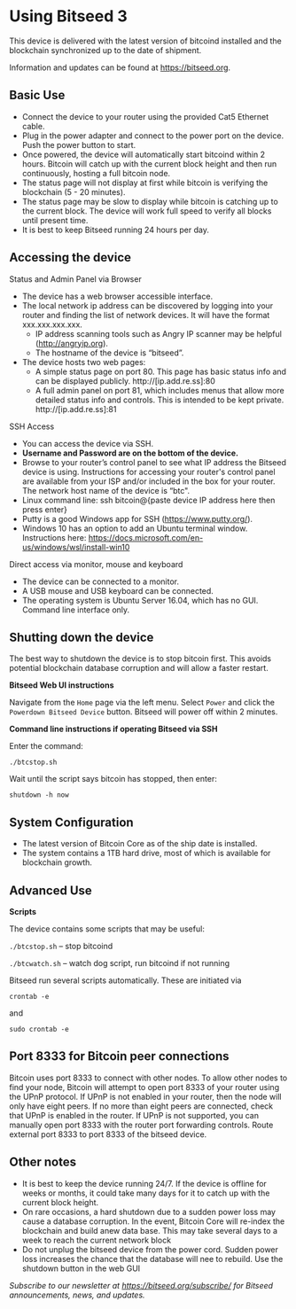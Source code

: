 # Using Bitseed 3

This device is delivered with the latest version of bitcoind installed and the blockchain synchronized up to the date of shipment.

Information and updates can be found at https://bitseed.org.

## Basic Use

* Connect the device to your router using the provided Cat5 Ethernet cable.
* Plug in the power adapter and connect to the power port on the device. Push the power button to start.
* Once powered, the device will automatically start bitcoind within 2 hours. Bitcoin will catch up with the current block height and then run continuously, hosting a full bitcoin node.
* The status page will not display at first while bitcoin is verifying the blockchain (5 - 20 minutes).
* The status page may be slow to display while bitcoin is catching up to the current block. The device will work full speed to verify all blocks until present time.
* It is best to keep Bitseed running 24 hours per day.

## Accessing the device

Status and Admin Panel via Browser

* The device has a web browser accessible interface.
* The local network ip address can be discovered by logging into your router and finding the list of network devices. It will have the format  xxx.xxx.xxx.xxx.
  * IP address scanning tools such as Angry IP scanner may be helpful (http://angryip.org).
  * The hostname of the device is “bitseed”.
* The device hosts two web pages:
  * A simple status page on port 80. This page has basic status info and can be displayed publicly. http://[ip.add.re.ss]:80
  * A full admin panel on port 81, which includes menus that allow more detailed status info and controls. This is intended to be kept private. http://[ip.add.re.ss]:81

SSH Access

* You can access the device via SSH.
* **Username and Password are on the bottom of the device.**
* Browse to your router’s control panel to see what IP address the Bitseed device is using. Instructions for accessing your router's control panel are available from your ISP and/or included in the box for your router. The network host name of the device is “btc".
* Linux command line: ssh bitcoin@{paste device IP address here then press enter}
* Putty is a good Windows app for SSH (https://www.putty.org/).
* Windows 10 has an option to add an Ubuntu terminal window. Instructions here: https://docs.microsoft.com/en-us/windows/wsl/install-win10

Direct access via monitor, mouse and keyboard

* The device can be connected to a monitor.
* A USB mouse and USB keyboard can be connected.
* The operating system is Ubuntu Server 16.04, which has no GUI. Command line interface only.

## Shutting down the device

The best way to shutdown the device is to stop bitcoin first. This avoids potential blockchain database corruption and will allow a faster restart.  

**Bitseed Web UI instructions** 

Navigate from the `Home` page via the left menu. Select `Power` and click the `Powerdown Bitseed Device` button. Bitseed will power off within 2 minutes.

**Command line instructions if operating Bitseed via SSH**

Enter the command:

`./btcstop.sh`

Wait until the script says bitcoin has stopped, then enter:

`shutdown -h now`

## System Configuration

* The latest version of Bitcoin Core as of the ship date is installed.
* The system contains a 1TB hard drive, most of which is available for blockchain growth.

## Advanced Use

**Scripts**

The device contains some scripts that may be useful:

`./btcstop.sh` – stop bitcoind

`./btcwatch.sh` – watch dog script, run bitcoind if not running

Bitseed run several scripts automatically. These are initiated via

`crontab -e`

and

`sudo crontab -e`

## Port 8333 for Bitcoin peer connections

Bitcoin uses port 8333 to connect with other nodes. To allow other nodes to find your node, Bitcoin will attempt to open port 8333 of your router using the UPnP protocol. If UPnP is not enabled in your router, then the node will only have eight peers. If no more than eight peers are connected, check that UPnP is enabled in the router. If UPnP is not supported, you can manually open port 8333 with the router port forwarding controls. Route external port 8333 to port 8333 of the bitseed device.

## Other notes

* It is best to keep the device running 24/7. If the device is offline for weeks or months, it could take many days for it to catch up with the current block height.
* On rare occasions, a hard shutdown due to a sudden power loss may cause a database corruption. In the event, Bitcoin Core will re-index the blockchain and build anew data base. This may take several days to a week to reach the current network block
* Do not unplug the bitseed device from the power cord. Sudden power loss increases the chance that the database will nee to rebuild. Use the shutdown button in the web GUI

_Subscribe to our newsletter at https://bitseed.org/subscribe/ for Bitseed announcements, news, and updates._
